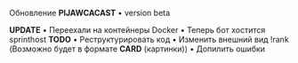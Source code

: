 Обновление **PIJAWCACAST** • version beta


**UPDATE**
 • Переехали на контейнеры Docker
 • Теперь бот хостится sprinthost
**TODO**
 • Реструктурировать код
 • Изменить внешний вид !rank (Возможно будет в формате **CARD** (картинки))
 • Допилить ошибки